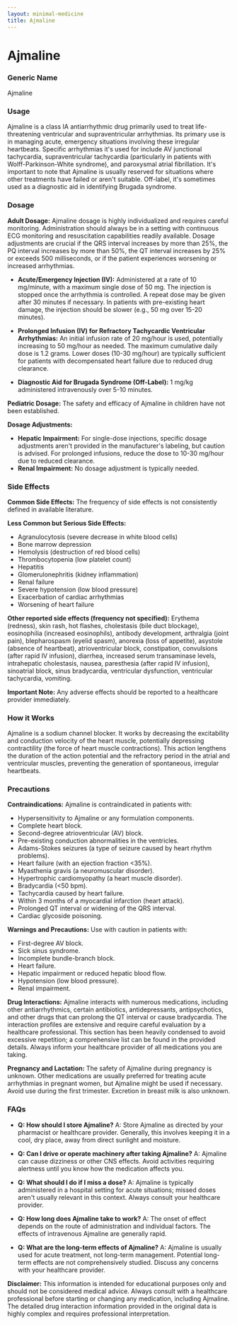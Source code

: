 ```yaml
---
layout: minimal-medicine
title: Ajmaline
---
```


# Ajmaline
### Generic Name
Ajmaline

### Usage
Ajmaline is a class IA antiarrhythmic drug primarily used to treat life-threatening ventricular and supraventricular arrhythmias.  Its primary use is in managing acute, emergency situations involving these irregular heartbeats.  Specific arrhythmias it's used for include AV junctional tachycardia, supraventricular tachycardia (particularly in patients with Wolff-Parkinson-White syndrome), and paroxysmal atrial fibrillation.  It's important to note that Ajmaline is usually reserved for situations where other treatments have failed or aren't suitable.  Off-label, it's sometimes used as a diagnostic aid in identifying Brugada syndrome.

### Dosage
**Adult Dosage:** Ajmaline dosage is highly individualized and requires careful monitoring.  Administration should always be in a setting with continuous ECG monitoring and resuscitation capabilities readily available.  Dosage adjustments are crucial if the QRS interval increases by more than 25%, the PQ interval increases by more than 50%, the QT interval increases by 25% or exceeds 500 milliseconds, or if the patient experiences worsening or increased arrhythmias.

* **Acute/Emergency Injection (IV):**  Administered at a rate of 10 mg/minute, with a maximum single dose of 50 mg.  The injection is stopped once the arrhythmia is controlled.  A repeat dose may be given after 30 minutes if necessary. In patients with pre-existing heart damage, the injection should be slower (e.g., 50 mg over 15-20 minutes).

* **Prolonged Infusion (IV) for Refractory Tachycardic Ventricular Arrhythmias:**  An initial infusion rate of 20 mg/hour is used, potentially increasing to 50 mg/hour as needed.  The maximum cumulative daily dose is 1.2 grams.  Lower doses (10-30 mg/hour) are typically sufficient for patients with decompensated heart failure due to reduced drug clearance.

* **Diagnostic Aid for Brugada Syndrome (Off-Label):**  1 mg/kg administered intravenously over 5-10 minutes.

**Pediatric Dosage:** The safety and efficacy of Ajmaline in children have not been established.

**Dosage Adjustments:**

* **Hepatic Impairment:**  For single-dose injections, specific dosage adjustments aren't provided in the manufacturer's labeling, but caution is advised. For prolonged infusions, reduce the dose to 10-30 mg/hour due to reduced clearance.
* **Renal Impairment:** No dosage adjustment is typically needed.

### Side Effects
**Common Side Effects:** The frequency of side effects is not consistently defined in available literature.

**Less Common but Serious Side Effects:**

* Agranulocytosis (severe decrease in white blood cells)
* Bone marrow depression
* Hemolysis (destruction of red blood cells)
* Thrombocytopenia (low platelet count)
* Hepatitis
* Glomerulonephritis (kidney inflammation)
* Renal failure
* Severe hypotension (low blood pressure)
* Exacerbation of cardiac arrhythmias
* Worsening of heart failure

**Other reported side effects (frequency not specified):** Erythema (redness), skin rash, hot flashes, cholestasis (bile duct blockage), eosinophilia (increased eosinophils), antibody development, arthralgia (joint pain), blepharospasm (eyelid spasm), anorexia (loss of appetite), asystole (absence of heartbeat), atrioventricular block, constipation, convulsions (after rapid IV infusion), diarrhea, increased serum transaminase levels, intrahepatic cholestasis, nausea, paresthesia (after rapid IV infusion), sinoatrial block, sinus bradycardia, ventricular dysfunction, ventricular tachycardia, vomiting.

**Important Note:**  Any adverse effects should be reported to a healthcare provider immediately.


### How it Works
Ajmaline is a sodium channel blocker.  It works by decreasing the excitability and conduction velocity of the heart muscle, potentially depressing contractility (the force of heart muscle contractions).  This action lengthens the duration of the action potential and the refractory period in the atrial and ventricular muscles, preventing the generation of spontaneous, irregular heartbeats.


### Precautions
**Contraindications:** Ajmaline is contraindicated in patients with:

* Hypersensitivity to Ajmaline or any formulation components.
* Complete heart block.
* Second-degree atrioventricular (AV) block.
* Pre-existing conduction abnormalities in the ventricles.
* Adams-Stokes seizures (a type of seizure caused by heart rhythm problems).
* Heart failure (with an ejection fraction <35%).
* Myasthenia gravis (a neuromuscular disorder).
* Hypertrophic cardiomyopathy (a heart muscle disorder).
* Bradycardia (<50 bpm).
* Tachycardia caused by heart failure.
* Within 3 months of a myocardial infarction (heart attack).
* Prolonged QT interval or widening of the QRS interval.
* Cardiac glycoside poisoning.

**Warnings and Precautions:** Use with caution in patients with:

* First-degree AV block.
* Sick sinus syndrome.
* Incomplete bundle-branch block.
* Heart failure.
* Hepatic impairment or reduced hepatic blood flow.
* Hypotension (low blood pressure).
* Renal impairment.

**Drug Interactions:** Ajmaline interacts with numerous medications, including other antiarrhythmics, certain antibiotics, antidepressants, antipsychotics, and other drugs that can prolong the QT interval or cause bradycardia.  The interaction profiles are extensive and require careful evaluation by a healthcare professional.  This section has been heavily condensed to avoid excessive repetition; a comprehensive list can be found in the provided details.  Always inform your healthcare provider of all medications you are taking.


**Pregnancy and Lactation:** The safety of Ajmaline during pregnancy is unknown. Other medications are usually preferred for treating acute arrhythmias in pregnant women, but Ajmaline might be used if necessary.  Avoid use during the first trimester. Excretion in breast milk is also unknown.


### FAQs
* **Q: How should I store Ajmaline?** A:  Store Ajmaline as directed by your pharmacist or healthcare provider.  Generally, this involves keeping it in a cool, dry place, away from direct sunlight and moisture.

* **Q: Can I drive or operate machinery after taking Ajmaline?** A: Ajmaline can cause dizziness or other CNS effects. Avoid activities requiring alertness until you know how the medication affects you.

* **Q: What should I do if I miss a dose?** A:  Ajmaline is typically administered in a hospital setting for acute situations; missed doses aren't usually relevant in this context.  Always consult your healthcare provider.

* **Q: How long does Ajmaline take to work?** A: The onset of effect depends on the route of administration and individual factors. The effects of intravenous Ajmaline are generally rapid.

* **Q: What are the long-term effects of Ajmaline?** A:  Ajmaline is usually used for acute treatment, not long-term management.  Potential long-term effects are not comprehensively studied.  Discuss any concerns with your healthcare provider.

**Disclaimer:** This information is intended for educational purposes only and should not be considered medical advice. Always consult with a healthcare professional before starting or changing any medication, including Ajmaline.  The detailed drug interaction information provided in the original data is highly complex and requires professional interpretation.
